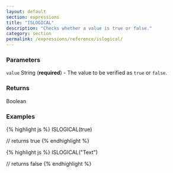 ```yaml
---
layout: default
section: expressions
title: "ISLOGICAL"
description: "Checks whether a value is true or false."
category: section
permalink: /expressions/reference/islogical/
---
```


### Parameters

`value` String (__required__) - The value to be verified as `true` or `false`.

### Returns

Boolean

### Examples

{% highlight js %}
ISLOGICAL(true)

// returns true
{% endhighlight %}


{% highlight js %}
ISLOGICAL("Text")

// returns false
{% endhighlight %}